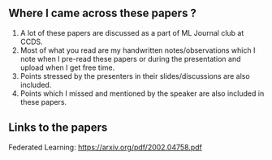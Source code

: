 ## Where I came across these papers ?

1. A lot of these papers are discussed as a part of ML Journal club at CCDS.
2. Most of what you read are my handwritten notes/observations which I note when I pre-read these papers or during the presentation and upload when I get free time.
3. Points stressed by the presenters in their slides/discussions are also included.
4. Points which I missed and mentioned by the speaker are also included in these papers.

## Links to the papers
Federated Learning: https://arxiv.org/pdf/2002.04758.pdf
